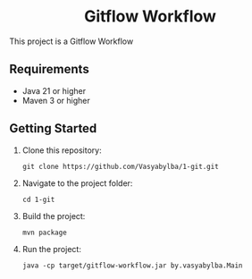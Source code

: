 <h1 align="center">Gitflow Workflow</h1>

This project is a Gitflow Workflow

## Requirements

- Java 21 or higher
- Maven 3 or higher

## Getting Started

1. Clone this repository:
   ```
   git clone https://github.com/Vasyabylba/1-git.git
   ```

2. Navigate to the project folder:
    ```
   cd 1-git
   ```

3. Build the project:
    ```
   mvn package
   ```

4. Run the project:
    ```
   java -cp target/gitflow-workflow.jar by.vasyabylba.Main
   ```